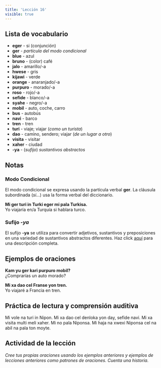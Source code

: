 ```yaml
---
title: 'Lección 16'
visible: true
---
```


## Lista de vocabulario

* **eger** - si (conjunción)
* **ger** - _partícula del modo condicional_
* **blue** - azul
* **bruno** - (color) café
* **jalo** - amarillo/-a
* **hwese** - gris
* **kijawi** - verde
* **orange** - anaranjado/-a
* **purpuro** - morado/-a
* **roso** - rojo/-a
* **sefide** - blanco/-a
* **syahe** - negro/-a
* **mobil** - auto, coche, carro
* **bus** - autobús
* **navi** - barco
* **tren** - tren
* **turi** - viaje; viajar (_como un turista_)
* **dao** - camino, sendero; viajar (_de un lugar a otro_)
* **visita** - visitar
* **xaher** - ciudad
* **-ya** - (_sufijo_) _sustantivos abstractos_

## Notas
### Modo Condicional

El modo condicional se expresa usando la partícula verbal **ger**. La cláusula subordinada (_si..._) usa la forma verbal del diccionario.

**Mi ger turi in Turki eger mi pala Turkisa.**  
Yo viajaría en/a Turquía si hablara turco.

### Sufijo _-ya_

El sufijo **-ya** se utiliza para convertir adjetivos, sustantivos y preposiciones en una variedad de sustantivos abstractos diferentes. Haz click [aquí](https://salif.github.io/gramati-fe-globasa/spa/inharelexi.html) para una descripción completa.

## Ejemplos de oraciones

**Kam yu ger kari purpuro mobil?**  
¿Comprarías un auto morado?

**Mi xa dao cel Franse yon tren.**  
Yo viajaré a Francia en tren.

## Práctica de lectura y comprensión auditiva

Mi vole na turi in Nipon. Mi xa dao cel denloka yon day, sefide navi. Mi xa visita multi meli xaher. Mi no pala Niponsa. Mi haja na xwexi Niponsa cel na abil na pala ton moyte. 

## Actividad de la lección

_Cree tus propias oraciones usando los ejemplos anteriores y ejemplos de lecciones anteriores como patrones de oraciones. Cuenta una historia._
